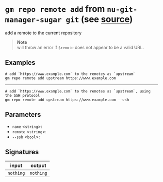 # `gm repo remote add` from `nu-git-manager-sugar git` (see [source](https://github.com/amtoine/nu-git-manager/blob/main/pkgs/nu-git-manager-sugar/nu-git-manager-sugar/git/mod.nu#L202))
add a remote to the current repository

> **Note**  
> will throw an error if `$remote` does not appear to be a valid URL.

## Examples
```nushell
# add `https://www.example.com` to the remotes as `upstream`
gm repo remote add upstream https://www.example.com
```
---
```nushell
# add `https://www.example.com` to the remotes as `upstream`, using the SSH protocol
gm repo remote add upstream https://www.example.com --ssh
```

## Parameters
- `name` <`string`>: 
- `remote` <`string`>: 
- `--ssh` <`bool`>: 


## Signatures
| input     | output    |
| --------- | --------- |
| `nothing` | `nothing` |

